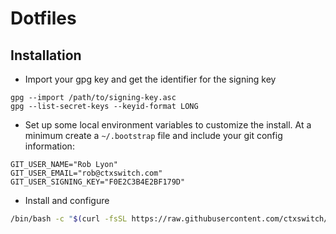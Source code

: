 # Dotfiles

## Installation
* Import your gpg key and get the identifier for the signing key

```
gpg --import /path/to/signing-key.asc
gpg --list-secret-keys --keyid-format LONG
```

* Set up some local environment variables to customize the install.  At a minimum create a `~/.bootstrap` file and include your git config information:

```
GIT_USER_NAME="Rob Lyon"
GIT_USER_EMAIL="rob@ctxswitch.com"
GIT_USER_SIGNING_KEY="F0E2C3B4E2BF179D"
```

* Install and configure

```sh
/bin/bash -c "$(curl -fsSL https://raw.githubusercontent.com/ctxswitch/dotfiles/HEAD/bootstrap.sh)"
```

